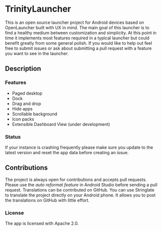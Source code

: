 # TrinityLauncher

This is an open source launcher project for Android devices based on OpenLauncher built with UX in mind. The main goal of this launcher is to find a healthy medium between customization and simplicity. At this point in time it implements most features required in a typical launcher but could benefit greatly from some general polish. If you would like to help out feel free to submit issues or ask about submitting a pull request with a feature you want to see in the launcher.


## Description

### Features

  * Paged desktop
  * Dock
  * Drag and drop
  * Hide apps
  * Scrollable background
  * Icon packs
  * Extensible Dashboard View (under development)

### Status

If your instance is crashing frequently please make sure you update to the latest version and reset the app data before creating an issue.

## Contributions

The project is always open for contributions and accepts pull requests. Please use the _auto reformat feature_ in Android Studio before sending a pull request. Translations can be contributed on GitHub. You can use Stringlate to translate the project directly on your Android phone. It allows you to post the translations on GitHub with little effort.

### License

The app is licensed with Apache 2.0.
